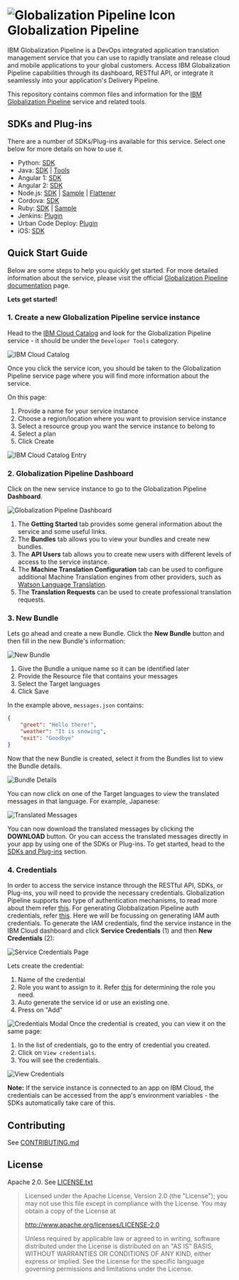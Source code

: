 ![Globalization Pipeline Icon](images/icon.png) Globalization Pipeline
======================

<!-- ![Globalization Pipeline Logo](images/icon.png "Globalization Pipeline") -->

IBM Globalization Pipeline is a DevOps integrated application translation management service that you can use to rapidly translate and release cloud and mobile applications to your global customers. Access IBM Globalization Pipeline capabilities through its dashboard, RESTful API, or integrate it seamlessly into your application's Delivery Pipeline.

This repository contains common files and information for the
[IBM Globalization Pipeline](https://cloud.ibm.com/docs/services/GlobalizationPipeline) service and related tools.

<!-- the download anchor is required for backwards compatibility  -->
SDKs and Plug-ins<a name="download"></a>
----------------------------------------

There are a number of SDKs/Plug-ins available for this service. Select one below for more details on how to use it.

* Python: [SDK](https://github.com/IBM-Cloud/gp-python-client)
* Java: [SDK](https://github.com/IBM-Cloud/gp-java-client) | [Tools](https://github.com/IBM-Cloud/gp-java-tools)
* Angular 1: [SDK](https://github.com/IBM-Cloud/gp-angular-client)
* Angular 2: [SDK](https://github.com/IBM-Cloud/gp-angular2-client)
* Node.js: [SDK](https://github.com/IBM-Cloud/gp-js-client) | [Sample](https://github.com/IBM-Cloud/gp-nodejs-sample) | [Flattener](https://github.com/IBM-Cloud/gp-js-flatten/)
* Cordova: [SDK](https://github.com/IBM-Cloud/gp-cordova-plugin)
* Ruby: [SDK](https://github.com/IBM-Cloud/gp-ruby-client) | [Sample](https://github.com/IBM-Cloud/gp-ruby-sample)
* Jenkins: [Plugin](https://github.com/IBM-Cloud/gp-jenkins)
* Urban Code Deploy: [Plugin](https://github.com/IBM-Cloud/gp-ucd-plugin)
* iOS: [SDK](https://github.com/IBM-Cloud/gp-ios-client)

Quick Start Guide
-----------------
Below are some steps to help you quickly get started. For more detailed information about the service, please visit the official [Globalization Pipeline  documentation](https://cloud.ibm.com/docs/services/GlobalizationPipeline) page.

**Lets get started!**

### 1. Create a new Globalization Pipeline service instance
Head to the [IBM Cloud Catalog](https://cloud.ibm.com/catalog?search=Globalization%20Pipeline) and look for the Globalization Pipeline service - it should be under the `Developer Tools` category.

![IBM Cloud Catalog](images/catalog.png "Globalization Pipeline tile in catalog")

Once you click the service icon, you should be taken to the Globalization Pipeline service page where you will find more information about the service.

On this page:

1. Provide a name for your service instance
2. Choose a region/location where you want to provision service instance
3. Select a resource group you want the service instance to belong to
4. Select a plan
4. Click Create

![IBM Cloud Catalog Entry](images/catalog-entry.png "Globalization Pipeline catalog entry")

### 2. Globalization Pipeline Dashboard
Click on the new service instance to go to the Globalization Pipeline **Dashboard**.

![Globalization Pipeline Dashboard](images/dashboard-overview.png "Globalization Pipeline Dashboard")

1. The **Getting Started** tab provides some general information about the service and some useful links.
2. The **Bundles** tab allows you to view your bundles and create new bundles.
3. The **API Users** tab allows you to create new users with different levels of access to the service instance.
4. The **Machine Translation Configuration** tab can be used to configure additional Machine Translation engines from other
providers, such as [Watson Language Translation](https://cloud.ibm.com/catalog/services/language-translator).
5. The **Translation Requests** can be used to create professional translation requests.

### 3. New Bundle
Lets go ahead and create a new Bundle. Click the **New Bundle** button and then fill in the new Bundle's information:

![New Bundle](images/new-bundle.png "New Bundle")

1. Give the Bundle a unique name so it can be identified later
2. Provide the Resource file that contains your messages
3. Select the Target languages
4. Click Save

In the example above, `messages.json` contains:

```json
{
    "greet": "Hello there!",
    "weather": "It is snowing",
    "exit": "Goodbye"
}
```

Now that the new Bundle is created, select it from the Bundles list to view the Bundle details.

![Bundle Details](images/bundle-details.png "Bundle Details")

You can now click on one of the Target languages to view the  translated messages in that language. For example, Japanese:

![Translated Messages](images/translated-messages.png "Translated Messages")

You can now download the translated messages by clicking the **DOWNLOAD** button. Or you can access the translated messages directly in your app by using one of the SDKs or Plug-ins. To get started, head to the [SDKs and Plug-ins](#download) section.

### 4. Credentials
In order to access the service instance through the RESTful API, SDKs, or Plug-ins, you will need to provide the necessary credentials. Globalization Pipeline supports two type of authentication mechanisms, to read more about them refer [this](https://cloud.ibm.com/docs/services/GlobalizationPipeline?topic=GlobalizationPipeline-gp_iam). For generating Globbalization Pipeline auth credentials, refer [this](https://cloud.ibm.com/docs/services/GlobalizationPipeline/managetranslations.html#adduser). Here we will be focussing on generating IAM auth credentials. To generate the IAM credentials, find the service instance in the IBM Cloud dashboard and click **Service Credentials** (1) and then **New Credentials** (2):

![Service Credentials Page](images/credentials-page.png "Service Credentials Page")

Lets create the credential:
1. Name of the credential
2. Role you want to assign to it. Refer [this](https://cloud.ibm.com/docs/services/GlobalizationPipeline?topic=GlobalizationPipeline-gp_iam#gp_iam_ovw) for determining the role you need.
3. Auto generate the service id or use an existing one.
4. Press on "Add"

![Credentials Modal](images/credentials-modal.png "Credentials Modal")
Once the credential is created, you can view it on the same page:
1. In the list of credentials, go to the entry of credential you created.
2. Click on `View credentials`.
3. You will see the credentials.

![View Credentials](images/view-credentials.png "View Credentials")


**Note:** If the service instance is connected to an app on IBM Cloud, the credentials can be accessed from the app's environment variables - the SDKs automatically take care of this.


Contributing
------------
See [CONTRIBUTING.md](CONTRIBUTING.md)

License
-------
Apache 2.0. See [LICENSE.txt](LICENSE.txt)

> Licensed under the Apache License, Version 2.0 (the "License");
> you may not use this file except in compliance with the License.
> You may obtain a copy of the License at
>
> http://www.apache.org/licenses/LICENSE-2.0
>
> Unless required by applicable law or agreed to in writing, software
> distributed under the License is distributed on an "AS IS" BASIS,
> WITHOUT WARRANTIES OR CONDITIONS OF ANY KIND, either express or implied.
> See the License for the specific language governing permissions and
> limitations under the License.
